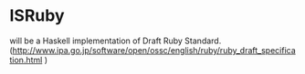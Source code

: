 ISRuby
======

will be a Haskell implementation of Draft Ruby Standard.
(http://www.ipa.go.jp/software/open/ossc/english/ruby/ruby_draft_specification.html )
